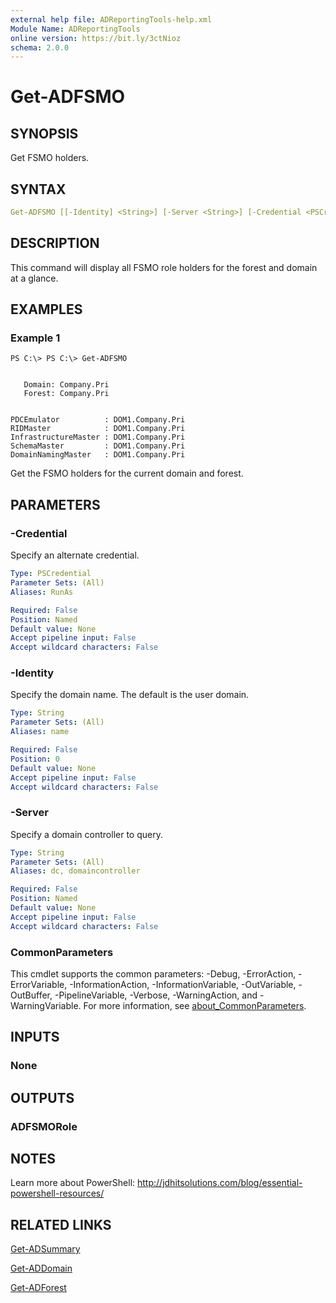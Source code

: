 ```yaml
---
external help file: ADReportingTools-help.xml
Module Name: ADReportingTools
online version: https://bit.ly/3ctNioz
schema: 2.0.0
---
```


# Get-ADFSMO

## SYNOPSIS

Get FSMO holders.

## SYNTAX

```yaml
Get-ADFSMO [[-Identity] <String>] [-Server <String>] [-Credential <PSCredential>] [<CommonParameters>]
```

## DESCRIPTION

This command will display all FSMO role holders for the forest and domain at a glance.

## EXAMPLES

### Example 1

```shell
PS C:\> PS C:\> Get-ADFSMO


   Domain: Company.Pri
   Forest: Company.Pri


PDCEmulator          : DOM1.Company.Pri
RIDMaster            : DOM1.Company.Pri
InfrastructureMaster : DOM1.Company.Pri
SchemaMaster         : DOM1.Company.Pri
DomainNamingMaster   : DOM1.Company.Pri
```

Get the FSMO holders for the current domain and forest.

## PARAMETERS

### -Credential

Specify an alternate credential.

```yaml
Type: PSCredential
Parameter Sets: (All)
Aliases: RunAs

Required: False
Position: Named
Default value: None
Accept pipeline input: False
Accept wildcard characters: False
```

### -Identity

Specify the domain name. The default is the user domain.

```yaml
Type: String
Parameter Sets: (All)
Aliases: name

Required: False
Position: 0
Default value: None
Accept pipeline input: False
Accept wildcard characters: False
```

### -Server

Specify a domain controller to query.

```yaml
Type: String
Parameter Sets: (All)
Aliases: dc, domaincontroller

Required: False
Position: Named
Default value: None
Accept pipeline input: False
Accept wildcard characters: False
```

### CommonParameters

This cmdlet supports the common parameters: -Debug, -ErrorAction, -ErrorVariable, -InformationAction, -InformationVariable, -OutVariable, -OutBuffer, -PipelineVariable, -Verbose, -WarningAction, and -WarningVariable. For more information, see [about_CommonParameters](http://go.microsoft.com/fwlink/?LinkID=113216).

## INPUTS

### None

## OUTPUTS

### ADFSMORole

## NOTES

Learn more about PowerShell:
http://jdhitsolutions.com/blog/essential-powershell-resources/

## RELATED LINKS

[Get-ADSummary](Get-ADSummary.md)

[Get-ADDomain]()

[Get-ADForest]()
